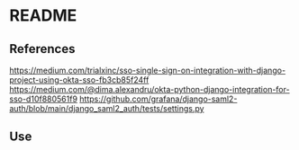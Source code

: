 # README
## References
https://medium.com/trialxinc/sso-single-sign-on-integration-with-django-project-using-okta-sso-fb3cb85f24ff
https://medium.com/@dima.alexandru/okta-python-django-integration-for-sso-d10f880561f9
https://github.com/grafana/django-saml2-auth/blob/main/django_saml2_auth/tests/settings.py

## Use

